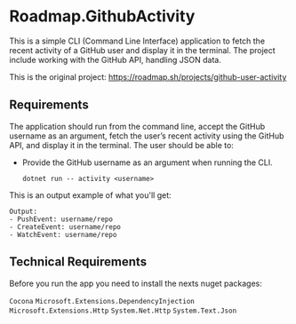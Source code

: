 # Roadmap.GithubActivity

This is a simple CLI (Command Line Interface) application to fetch the recent activity of a GitHub user and display it in the terminal. The project include working with the GitHub API, handling JSON data.

This is the original project: https://roadmap.sh/projects/github-user-activity

## Requirements

The application should run from the command line, accept the GitHub username as an argument, fetch the user’s recent activity using the GitHub API, and display it in the terminal. The user should be able to:

- Provide the GitHub username as an argument when running the CLI.
    
    ```
    dotnet run -- activity <username>
    ```

This is an output example of what you'll get:

```
Output:
- PushEvent: username/repo  
- CreateEvent: username/repo  
- WatchEvent: username/repo
```

## Technical Requirements

Before you run the app you need to install the nexts nuget packages:

`Cocona` `Microsoft.Extensions.DependencyInjection` `Microsoft.Extensions.Http` `System.Net.Http` `System.Text.Json`
